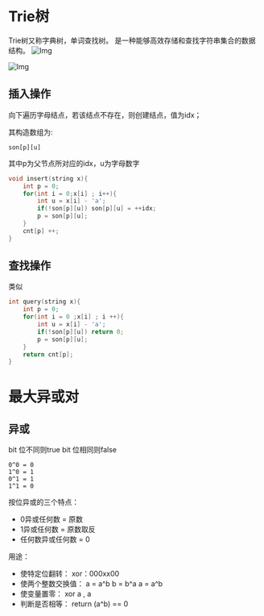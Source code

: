 # Trie树
Trie树又称字典树，单词查找树。
是一种能够高效存储和查找字符串集合的数据结构。
![Img](https://cdn.acwing.com/media/article/image/2020/06/13/31041_aa11ff2cad-Trie1.PNG)

![Img](https://cdn.acwing.com/media/article/image/2020/06/13/31041_aed49a42ad-Trie2.PNG)
## 插入操作
向下遍历字母结点，若该结点不存在，则创建结点，值为idx；

其构造数组为:

    son[p][u]

其中p为父节点所对应的idx，u为字母数字

```c++
void insert(string x){
    int p = 0;
    for(int i = 0;x[i] ; i++){
        int u = x[i] - 'a';
        if(!son[p][u]) son[p][u] = ++idx;
        p = son[p][u];
    }
    cnt[p] ++;
}
```

## 查找操作
类似
```c++
int query(string x){
    int p = 0;
    for(int i = 0 ;x[i] ; i ++){
        int u = x[i] - 'a';
        if(!son[p][u]) return 0;
        p = son[p][u];
    }
    return cnt[p];
}
```

# 最大异或对
## 异或
bit 位不同则true
bit 位相同则false
```
0^0 = 0
1^0 = 1
0^1 = 1
1^1 = 0
```
按位异或的三个特点：
- 0异或任何数 = 原数
- 1异或任何数 = 原数取反
- 任何数异或任何数 = 0

用途：
- 使特定位翻转：
    xor：000xx00
- 使两个整数交换值：
    a = a^b
    b = b^a
    a = a^b
- 使变量置零：
    xor a , a
- 判断是否相等：
    return (a^b) == 0

